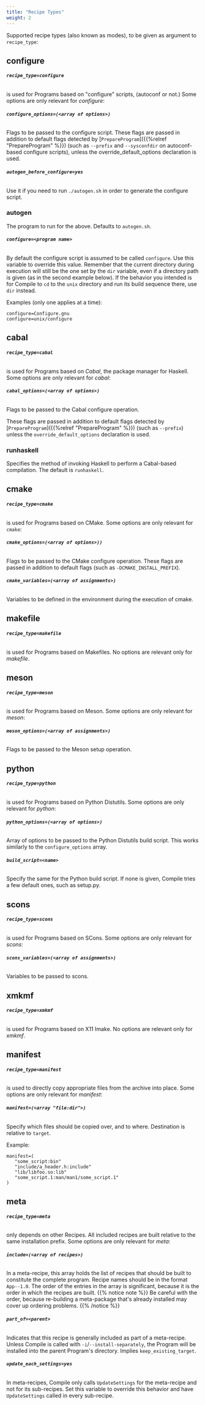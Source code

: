 ```yaml
---
title: "Recipe Types"
weight: 2
---
```


Supported recipe types (also known as modes), to be given as argument to
`recipe_type`:

## configure

###### **`recipe_type=configure`**
is used for Programs based on "configure" scripts,
(autoconf or not.) Some options are only relevant for *configure*:

###### **`configure_options=(<array of options>)`**

Flags to be passed to the configure script. These flags are passed in addition
to default flags detected by [`PrepareProgram`]({{%relref "PrepareProgram" %}})
(such as `--prefix` and `--sysconfdir` on autoconf-based configure scripts), unless
the override_default_options declaration is used.

###### **`autogen_before_configure=yes`**

Use it if you need to run `./autogen.sh` in order to generate the configure
script.

### autogen

The program to run for the above. Defaults to `autogen.sh`.

###### **`configure=<program name>`**

By default the configure script is assumed to be called `configure`. Use this
variable to override this value. Remember that the current directory during
execution will still be the one set by the `dir` variable, even if a directory
path is given (as in the second example below). If the behavior you intended is
for Compile to `cd` to the `unix` directory and run its build sequence there,
use `dir` instead.

Examples (only one applies at a time):

```fish
configure=Configure.gnu
configure=unix/configure
```

## cabal

###### **`recipe_type=cabal`**
is used for Programs based on *Cabal*, the package manager for Haskell. Some
options are only relevant for *cabal*:

###### **`cabal_options=(<array of options>)`**

Flags to be passed to the Cabal configure operation.

These flags are passed in addition to default flags detected by
[`PrepareProgram`]({{%relref "PrepareProgram" %}}) (such as `--prefix`) unless the
`override_default_options` declaration is used.

### runhaskell

Specifies the method of invoking Haskell to perform a Cabal-based compilation.
The default is `runhaskell`.

## cmake

###### **`recipe_type=cmake`**
is used for Programs based on CMake. Some options are
only relevant for `cmake`:

###### **`cmake_options=(<array of options>))`**

Flags to be passed to the CMake configure operation. These flags are passed in
addition to default flags (such as `-DCMAKE_INSTALL_PREFIX`).

###### **`cmake_variables=(<array of assignments>)`**

Variables to be defined in the environment during the execution of cmake.

## makefile

###### **`recipe_type=makefile`**
is used for Programs based on Makefiles. No options
are relevant only for *makefile*.

## meson

###### **`recipe_type=meson`**
is used for Programs based on Meson. Some options are
only relevant for *meson*:

###### **`meson_options=(<array of assignments>)`**

Flags to be passed to the Meson setup operation.

## python

###### **`recipe_type=python`**
is used for Programs based on Python Distutils. Some
options are only relevant for *python*:

###### **`python_options=(<array of options>)`**

Array of options to be passed to the Python Distutils build script. This works
similarly to the `configure_options` array.

###### **`build_script=<name>`**

Specify the same for the Python build script. If none is given, Compile tries a
few default ones, such as setup.py.

## scons

###### **`recipe_type=scons`** 
is used for Programs based on SCons. Some options are
only relevant for *scons*:

###### **`scons_variables=(<array of assignments>)`**

Variables to be passed to scons.

## xmkmf

###### **`recipe_type=xmkmf`** 
is used for Programs based on X11 Imake. No options are
relevant only for *xmkmf*.

## manifest

###### **`recipe_type=manifest`** 
is used to directly copy appropriate files from the
archive into place. Some options are only relevant for *manifest*:

###### **`manifest=(<array "file:dir">)`**

Specify which files should be copied over, and to where. Destination is relative
to `target`.

Example:

```fish
manifest=(
   "some_script:bin"
   "include/a_header.h:include"
   "lib/libfoo.so:lib"
   "some_script.1:man/man1/some_script.1"
)
```

## meta

###### **`recipe_type=meta`** 
only depends on other Recipes. All included recipes are
built relative to the same installation prefix. Some options are only relevant
for *meta*:

###### **`include=(<array of recipes>)`**

In a meta-recipe, this array holds the list of recipes that should be built to
constitute the complete program. Recipe names should be in the format
`App--1.0`. The order of the entries in the array is significant, because it is
the order in which the recipes are built. {{% notice note %}} Be careful with
the order, because re-building a meta-package that's already installed may cover
up ordering problems. {{% /notice %}}

###### **`part_of=<parent>`**

Indicates that this recipe is generally included as part of a meta-recipe.
Unless Compile is called with `-i`/`--install-separately`, the Program will be
installed into the parent Program's directory. Implies `keep_existing_target`.

###### **`update_each_settings=yes`**

In meta-recipes, Compile only calls `UpdateSettings` for the meta-recipe and not
for its sub-recipes. Set this variable to override this behavior and have
`UpdateSettings` called in every sub-recipe.
